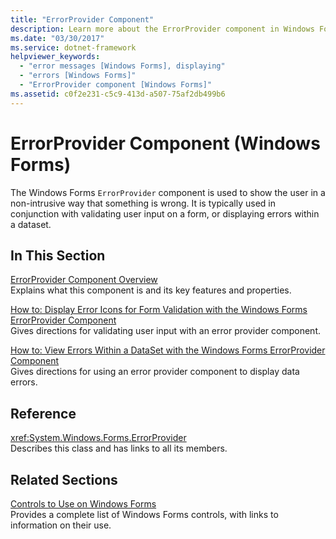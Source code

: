 ```yaml
---
title: "ErrorProvider Component"
description: Learn more about the ErrorProvider component in Windows Forms, which is used to show the user in a non-intrusive way that something is wrong.
ms.date: "03/30/2017"
ms.service: dotnet-framework
helpviewer_keywords: 
  - "error messages [Windows Forms], displaying"
  - "errors [Windows Forms]"
  - "ErrorProvider component [Windows Forms]"
ms.assetid: c0f2e231-c5c9-413d-a507-75af2db499b6
---
```

# ErrorProvider Component (Windows Forms)

The Windows Forms `ErrorProvider` component is used to show the user in a non-intrusive way that something is wrong. It is typically used in conjunction with validating user input on a form, or displaying errors within a dataset.  
  
## In This Section  

[ErrorProvider Component Overview](errorprovider-component-overview-windows-forms.md)\
Explains what this component is and its key features and properties.  
  
[How to: Display Error Icons for Form Validation with the Windows Forms ErrorProvider Component](display-error-icons-for-form-validation-with-wf-errorprovider.md)\
Gives directions for validating user input with an error provider component.  
  
[How to: View Errors Within a DataSet with the Windows Forms ErrorProvider Component](view-errors-within-a-dataset-with-wf-errorprovider-component.md)\
Gives directions for using an error provider component to display data errors.  
  
## Reference  

<xref:System.Windows.Forms.ErrorProvider>  
Describes this class and has links to all its members.  
  
## Related Sections  

[Controls to Use on Windows Forms](controls-to-use-on-windows-forms.md)\
Provides a complete list of Windows Forms controls, with links to information on their use.
